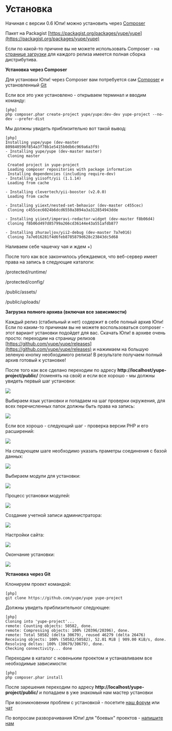 Установка
=========

Начиная с версии 0.6 Юпи! можно установить через [Composer](http://getcomposer.org/)

Пакет на Packagist [https://packagist.org/packages/yupe/yupe](https://packagist.org/packages/yupe/yupe)

Если по какой-то причине вы не можете использовать Composer - на [странице загрузки](https://github.com/yupe/yupe/releases) для каждого релиза имеется полная сборка дистрибутива.


**Установка через Composer**

Для установки Юпи! через Composer вам потребуется сам [Composer](http://getcomposer.org/download/) и установленный [Git](http://git-scm.com/downloads)

Если все это уже установлено - открываем терминал и вводим команду:

~~~
[php]
php composer.phar create-project yupe/yupe:dev-dev yupe-project --no-dev --prefer-dist
~~~

Мы должны увидеть приблизительно вот такой вывод:


~~~
[php]
Installing yupe/yupe (dev-master 809840596f854a3f78b1e5415b0db6c969a6a3f9)
- Installing yupe/yupe (dev-master master)
 Cloning master

 Created project in yupe-project
 Loading composer repositories with package information
 Installing dependencies (including require-dev)
- Installing yiisoft/yii (1.1.14)
 Loading from cache

- Installing clevertech/yii-booster (v2.0.0)
 Loading from cache

- Installing yiiext/nested-set-behavior (dev-master c455cec)
 Cloning c455cec6024b6dcd6550a3894a3a312854943dde

- Installing yiiext/imperavi-redactor-widget (dev-master f8b06d4)
 Cloning f8b06d497d85799a266cd36144e43a551afdb877

- Installing zhuravljov/yii2-debug (dev-master 7a7e016)
 Cloning 7a7e016281f4d6feb8785879d628c23843dc5d68
~~~

Наливаем себе чашечку чая и ждем +)

После того как все закончилось убеждаемся, что веб-сервер имеет права на запись в следующие каталоги:

/protected/runtime/

/protected/config/

/public/assets/

/public/uploads/
 

**Загрузка полного архива (включая все зависимости)**

Каждый релиз (стабильный и нет) содержит в себе полный архив Юпи!
Если по каким-то причинам вы не можете воспользоваться composer - этот вариант установки подойдет для вас.
Скачать Юпи! в архиве очень просто: переходим на страницу релизов [https://github.com/yupe/yupe/releases](https://github.com/yupe/yupe/releases) и нажимаем на большую зеленую кнопку необходимого релиза! В результате получаем полный архив готовый к установке!

После того как все сделано переходим по адресу **http://localhost/yupe-project/public/** (поменять на свой) и если все хорошо - мы должны увидеть первый шаг установки:

<img src='/yd/install.png'>

Выбираем язык установки и попадаем на шаг проверки окружения, для всех перечисленных папок должны быть права на запись:

<img src='/yd/enviroment.png'>

Если все хорошо - следующий шаг - проверка версии PHP и его расширений:

<img src='/yd/systemcheck.png'>


На следующем шаге необходимо указать праметры соединения с базой данных:

<img src='/yd/dbsettings.png'>

Выбираем модули для установки:

<img src='/yd/modules.png'>


Процесс установки модулей:

<img src='/yd/installprocess.png'>


Создание учетной записи администратора:

<img src='/yd/admincreate.png'>

Настройки сайта:

<img src='/yd/sitesettings.png'>

Окончание установки:

<img src='/yd/finishinstall.png'>


**Установка через Git**

Клонируем проект командой:

~~~
[php]
git clone https://github.com/yupe/yupe yupe-project
~~~

Должны увидеть приблизительног следующее:

~~~
[php]
Cloning into 'yupe-project'...
remote: Counting objects: 50582, done.
remote: Compressing objects: 100% (20396/20396), done.
remote: Total 50582 (delta 30679), reused 46279 (delta 26476)
Receiving objects: 100% (50582/50582), 52.01 MiB | 909.00 KiB/s, done.
Resolving deltas: 100% (30679/30679), done.
Checking connectivity... done
~~~


Переходим в каталог с новеньким проектом и устанавливаем все необходимые зависимости:

~~~
[php]
php composer.phar install
~~~

После зарешения переходим по адресу **http://localhost/yupe-project/public/** и попадаем в уже знакомый нам мастер установки

При возникновении проблем с установкой - посетите [наш форум](http://yupe.ru/talk) или [чат](https://gitter.im/yupe/yupe)

По вопросам разворачивания Юпи! для "боевых" проектов - [напишите нам](http://amylabs.ru/contact)
